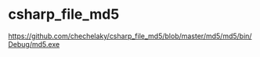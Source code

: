 # csharp_file_md5

https://github.com/chechelaky/csharp_file_md5/blob/master/md5/md5/bin/Debug/md5.exe
